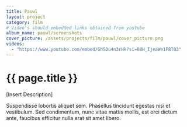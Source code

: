 ```yaml
---
title: Pauwl
layout: project
category: film
# Video's should embedded links obtained from youtube
album_name: pauwl/screenshots
cover_picture: /assets/projects/film/pauwl/cover_picture.png
videos:
  - "https://www.youtube.com/embed/GhSDu4n3rHk?si=0BH_IjeaWe1FBTQ3"
---
```


# {{ page.title }}

[Insert Description]

Suspendisse lobortis aliquet sem. Phasellus tincidunt egestas nisi et vestibulum. Sed condimentum, nunc vitae mattis mollis, est orci dictum ante, faucibus efficitur nulla erat sit amet libero.
